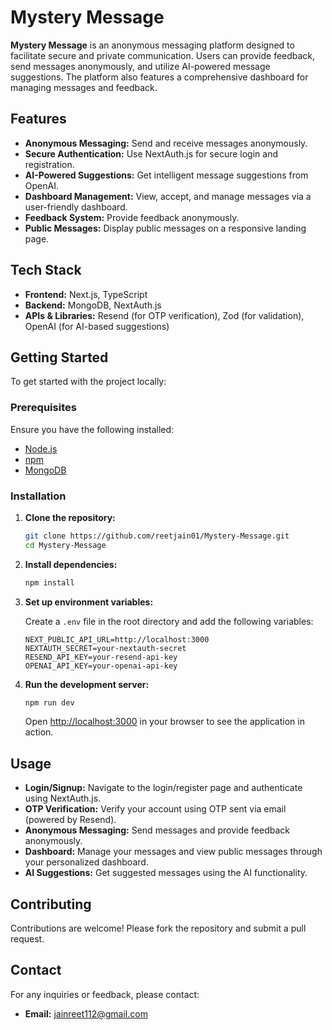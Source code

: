 # Mystery Message

**Mystery Message** is an anonymous messaging platform designed to facilitate secure and private communication. Users can provide feedback, send messages anonymously, and utilize AI-powered message suggestions. The platform also features a comprehensive dashboard for managing messages and feedback.

## Features

- **Anonymous Messaging:** Send and receive messages anonymously.
- **Secure Authentication:** Use NextAuth.js for secure login and registration.
- **AI-Powered Suggestions:** Get intelligent message suggestions from OpenAI.
- **Dashboard Management:** View, accept, and manage messages via a user-friendly dashboard.
- **Feedback System:** Provide feedback anonymously.
- **Public Messages:** Display public messages on a responsive landing page.

## Tech Stack

- **Frontend:** Next.js, TypeScript
- **Backend:** MongoDB, NextAuth.js
- **APIs & Libraries:** Resend (for OTP verification), Zod (for validation), OpenAI (for AI-based suggestions)

## Getting Started

To get started with the project locally:

### Prerequisites

Ensure you have the following installed:

- [Node.js](https://nodejs.org/)
- [npm](https://www.npmjs.com/) 
- [MongoDB](https://www.mongodb.com/)

### Installation

1. **Clone the repository:**

    ```bash
    git clone https://github.com/reetjain01/Mystery-Message.git
    cd Mystery-Message
    ```

2. **Install dependencies:**

    ```bash
    npm install
    ```

3. **Set up environment variables:**

    Create a `.env` file in the root directory and add the following variables:

    ```env
    NEXT_PUBLIC_API_URL=http://localhost:3000
    NEXTAUTH_SECRET=your-nextauth-secret
    RESEND_API_KEY=your-resend-api-key
    OPENAI_API_KEY=your-openai-api-key
    ```

4. **Run the development server:**

    ```bash
    npm run dev
    ```

    Open [http://localhost:3000](http://localhost:3000) in your browser to see the application in action.

## Usage

- **Login/Signup:** Navigate to the login/register page and authenticate using NextAuth.js.
- **OTP Verification:** Verify your account using OTP sent via email (powered by Resend).
- **Anonymous Messaging:** Send messages and provide feedback anonymously.
- **Dashboard:** Manage your messages and view public messages through your personalized dashboard.
- **AI Suggestions:** Get suggested messages using the AI functionality.

## Contributing

Contributions are welcome! Please fork the repository and submit a pull request.


## Contact

For any inquiries or feedback, please contact:

- **Email:** [jainreet112@gmail.com](mailto:jainreet112@gmail.com)

